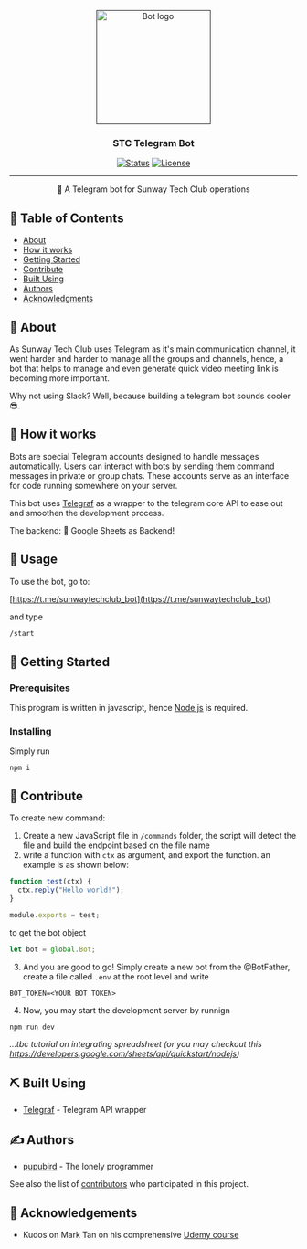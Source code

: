 <p align="center">
  <a href="" rel="noopener">
 <img width=200px height=200px src="https://i.imgur.com/FxL5qM0.jpg" alt="Bot logo"></a>
</p>

<h3 align="center">STC Telegram Bot</h3>

<div align="center">

[![Status](https://img.shields.io/badge/status-active-success.svg)]()
[![License](https://img.shields.io/badge/license-MIT-blue.svg)](/LICENSE)

</div>

---

<p align="center"> 
🤖 A Telegram bot for Sunway Tech Club operations
  <br> 
</p>

## 📝 Table of Contents

- [About](#about)
- [How it works](#working)
- [Getting Started](#getting_started)
- [Contribute](#contribute)
- [Built Using](#built_using)
- [Authors](#authors)
- [Acknowledgments](#acknowledgement)

## 🧐 About <a name = "about"></a>

As Sunway Tech Club uses Telegram as it's main communication channel, it went harder and harder to manage all the groups and channels, hence, a bot that helps to manage and even generate quick video meeting link is becoming more important.

Why not using Slack? Well, because building a telegram bot sounds cooler 😎.

## 💭 How it works <a name = "working"></a>

Bots are special Telegram accounts designed to handle messages automatically. Users can interact with bots by sending them command messages in private or group chats. These accounts serve as an interface for code running somewhere on your server.

This bot uses [Telegraf](https://telegraf.js.org/#/) as a wrapper to the telegram core API to ease out and smoothen the development process.

The backend: 🤩 Google Sheets as Backend!

## 🎈 Usage <a name = "usage"></a>

To use the bot, go to:

[https://t.me/sunwaytechclub_bot](https://t.me/sunwaytechclub_bot)

and type

```bash
/start
```

## 🏁 Getting Started <a name = "getting_started"></a>

### Prerequisites

This program is written in javascript, hence [Node.js](https://nodejs.org/en/) is required.

### Installing

Simply run

```
npm i
```

## 🚀 Contribute <a name = "contribute"></a>

To create new command:

1. Create a new JavaScript file in `/commands` folder, the script will detect the file and build the endpoint based on the file name
2. write a function with `ctx` as argument, and export the function. an example is as shown below:

```javascript
function test(ctx) {
  ctx.reply("Hello world!");
}

module.exports = test;
```

to get the bot object

```javascript
let bot = global.Bot;
```

3. And you are good to go! Simply create a new bot from the @BotFather, create a file called `.env` at the root level and write

```env
BOT_TOKEN=<YOUR BOT TOKEN>
```

4. Now, you may start the development server by runnign

```env
npm run dev
```

*...tbc tutorial on integrating spreadsheet (or you may checkout this https://developers.google.com/sheets/api/quickstart/nodejs)*

## ⛏️ Built Using <a name = "built_using"></a>

- [Telegraf](https://telegraf.js.org/#/) - Telegram API wrapper

## ✍️ Authors <a name = "authors"></a>

- [pupubird](https://github.com/pupubird) - The lonely programmer

See also the list of [contributors](https://github.com/pupubird/STC_Telegram_Bot/graphs/contributors) who participated in this project.

## 🎉 Acknowledgements <a name = "acknowledgement"></a>

- Kudos on Mark Tan on his comprehensive [Udemy course](https://www.udemy.com/course/build-telegram-bots-with-javascript-the-complete-guide/)
